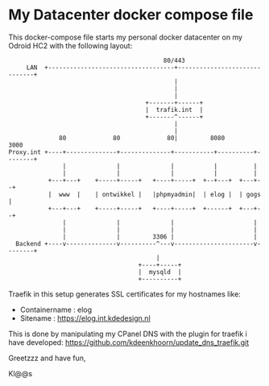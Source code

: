 # My Datacenter docker compose file
This docker-compose file starts my personal docker datacenter on my Odroid HC2 with the following layout:

```
                                           80/443
     LAN  +-----------------------------------+------------------------------+
                                              |
                                              |
                                              |
                                      +-------+------+
                                      |  trafik.int  |
                                      +-------^------+
                                              |
                                              |
              80             80             80|         8080       3000
Proxy.int +----+--------------+--------------+-----------+----------+--------+
               |              |              |           |          |
               |              |              |           |          |
           +---+---+    +-----+-----+   +----+-----+  +--+---+  +---+--+
           |  www  |    | ontwikkel |   |phpmyadmin|  | elog |  | gogs |
           +---+---+    +-----+-----+   +----+-----+  +------+  +---+--+
               |              |              |                      |
               |              |              |                      |
               |              |         3306 |                      |
  Backend +----v--------------v----------^---v----------------------v--------+
                                         |
                                    +----+-----+
                                    |  mysqld  |
                                    +----------+
```

Traefik in this setup generates SSL certificates for my hostnames like:
* Containername : elog 
* Sitename      : https://elog.int.kdedesign.nl

This is done by manipulating my CPanel DNS with the plugin for traefik i have developed: https://github.com/kdeenkhoorn/update_dns_traefik.git

Greetzzz and have fun,

Kl@@s
